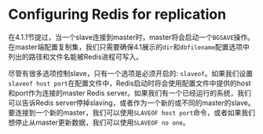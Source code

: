 # Configuring Redis for replication

在4.1.1节提过，当一个slave连接到master时，master将会启动一个``BGSAVE``操作。在master端配置复制集，我们只需要确保4.1展示的``dir``和``dbfilename``配置选项中列出的路径和文件名能被Redis进程可写入。

尽管有很多选项控制slave，只有一个选项是必须开启的: ``slaveof``。如果我们设置``slaveof host port``在配置文件中，Redis启动时将会使用配置文件中提供的host和port作为连接的master Redis server。如果我们有一个已经运行的系统，我们可以告诉Redis server停掉slaving，或者作为一个新的或不同的master的slave。要连接到一个新的master，我们可以使用``SLAVEOF host port``命令，或者如果我们想停止从master更新数据，我们可以使用``SLAVEOF no one``。
